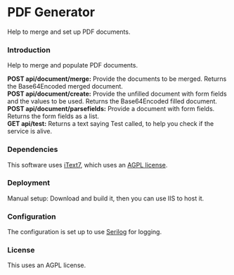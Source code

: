 ﻿# PDF Generator
Help to merge and set up PDF documents.

### Introduction
Help to merge and populate PDF documents.  
  
**POST api/document/merge:**  Provide the documents to be merged.  Returns the Base64Encoded merged document.  
**POST api/document/create:**  Provide the unfilled document with form fields and the values to be used.  Returns the Base64Encoded filled document.  
**POST api/document/parsefields:**  Provide a document with form fields.  Returns the form fields as a list.  
**GET api/test:**  Returns a text saying Test called, to help you check if the service is alive.  

### Dependencies
This software uses <a href="https://itextpdf.com/en/products/itext-7/itext-7-core">iText7</a>, which uses an <a href="https://itextpdf.com/en/how-buy/legal/agpl-gnu-affero-general-public-license">AGPL license</a>.

### Deployment
Manual setup:  Download and build it, then you can use IIS to host it.

### Configuration
The configuration is set up to use <a href="https://serilog.net/">Serilog</a> for logging.  

### License
This uses an AGPL license.  

